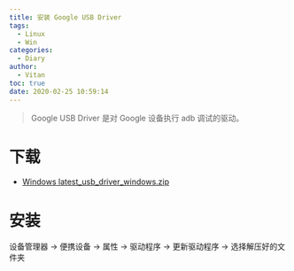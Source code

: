 ```yaml
---
title: 安装 Google USB Driver
tags:
  - Linux
  - Win
categories:
  - Diary
author:
  - Vitan
toc: true
date: 2020-02-25 10:59:14
---
```


> Google USB Driver 是对 Google 设备执行 adb 调试的驱动。

# 下载
- [Windows latest_usb_driver_windows.zip](https://dl-ssl.google.com//android/repository/latest_usb_driver_windows.zip)

# 安装
设备管理器 -> 便携设备 -> 属性 -> 驱动程序 -> 更新驱动程序 -> 选择解压好的文件夹
